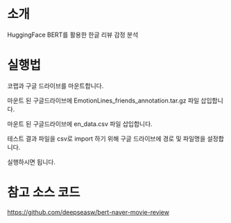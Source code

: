 # 소개
HuggingFace BERT를 활용한 한글 리뷰 감정 분석

# 실행법
코랩과 구글 드라이브를 마운트합니다.

마운트 된 구글드라이브에 EmotionLines_friends_annotation.tar.gz 파일 삽입합니다.

마운트 된 구글드라이브에 en_data.csv 파일 삽입합니다.

테스트 결과 파일을 csv로 import 하기 위해 구글 드라이브에 경로 및 파일명을 설정합니다. 

실행하시면 됩니다. 

# 참고 소스 코드
https://github.com/deepseasw/bert-naver-movie-review
